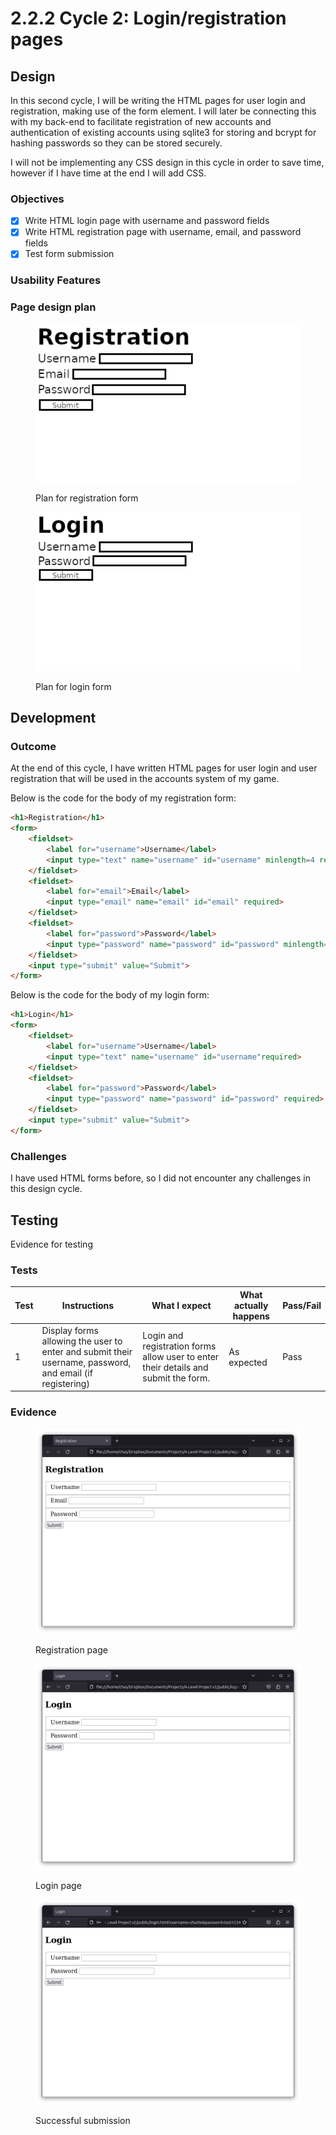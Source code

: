 # 2.2.2 Cycle 2: Login/registration pages

## Design

In this second cycle, I will be writing the HTML pages for user login and registration, making use of the form element. I will later be connecting this with my back-end to facilitate registration of new accounts and authentication of existing accounts using sqlite3 for storing and bcrypt for hashing passwords so they can be stored securely.

I will not be implementing any CSS design in this cycle in order to save time, however if I have time at the end I will add CSS.

### Objectives

* [x] Write HTML login page with username and password fields
* [x] Write HTML registration page with username, email, and password fields
* [x] Test form submission

### Usability Features

### Page design plan

<figure><img src="../.gitbook/assets/registration_plan.png" alt=""><figcaption><p>Plan for registration form</p></figcaption></figure>

<figure><img src="../.gitbook/assets/login_plan.png" alt=""><figcaption><p>Plan for login form</p></figcaption></figure>

## Development

### Outcome

At the end of this cycle, I have written HTML pages for user login and user registration that will be used in the accounts system of my game.&#x20;

Below is the code for the body of my registration form:

```html
<h1>Registration</h1>
<form>
    <fieldset>
        <label for="username">Username</label>
        <input type="text" name="username" id="username" minlength=4 required>
    </fieldset>
    <fieldset>
        <label for="email">Email</label>
        <input type="email" name="email" id="email" required>
    </fieldset>
    <fieldset>
        <label for="password">Password</label>
        <input type="password" name="password" id="password" minlength=8 required>
    </fieldset>
    <input type="submit" value="Submit">
</form>
```

Below is the code for the body of my login form:

```html
<h1>Login</h1>
<form>
    <fieldset>
        <label for="username">Username</label>
        <input type="text" name="username" id="username"required>
    </fieldset>
    <fieldset>
        <label for="password">Password</label>
        <input type="password" name="password" id="password" required>
    </fieldset>
    <input type="submit" value="Submit">
</form>
```

### Challenges

I have used HTML forms before, so I did not encounter any challenges in this design cycle.

## Testing

Evidence for testing

### Tests

| Test | Instructions                                                                                             | What I expect                                                                       | What actually happens | Pass/Fail |
| ---- | -------------------------------------------------------------------------------------------------------- | ----------------------------------------------------------------------------------- | --------------------- | --------- |
| 1    | Display forms allowing the user to enter and submit their username, password, and email (if registering) | Login and registration forms allow user to enter their details and submit the form. | As expected           | Pass      |

### Evidence

<figure><img src="../.gitbook/assets/Screenshot from 2023-05-23 14-31-48.png" alt=""><figcaption><p>Registration page</p></figcaption></figure>

<figure><img src="../.gitbook/assets/Screenshot from 2023-05-23 14-31-58.png" alt=""><figcaption><p>Login page</p></figcaption></figure>

<figure><img src="../.gitbook/assets/Screenshot from 2023-05-23 14-33-04.png" alt=""><figcaption><p>Successful submission</p></figcaption></figure>
